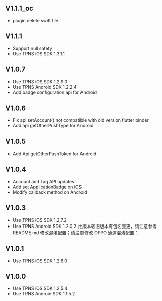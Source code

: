 ## V1.1.1_oc

* plugin delete swift file 

## V1.1.1

* Support null safety
* Use TPNS iOS SDK 1.3.1.1

## V1.0.7

* Use TPNS iOS SDK 1.2.9.0
* Use TPNS Android SDK 1.2.2.4
* Add badge configuration api for Android

## V1.0.6

* Fix api setAccount() not compatible with old version flutter binder
* Add api getOtherPushType for Android

## V1.0.5

* Add Api getOtherPushToken for Android

## V1.0.4

* Account and Tag API updates
* Add set ApplicationBadge on iOS
* Modify callback method on Android

## V1.0.3

* Use TPNS iOS SDK 1.2.7.2
* Use TPNS Android SDK 1.2.0.2 此版本较旧版本有包名变更，请注意参考 README.md 修改混淆配置；请注意修改 OPPO 通道混淆配置：

## V1.0.1

* Use TPNS iOS SDK 1.2.6.0

## V1.0.0

* Use TPNS iOS SDK 1.2.5.4
* Use TPNS Android SDK 1.1.5.2